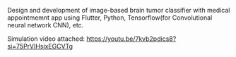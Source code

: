 Design and development of image-based brain tumor classifier with medical appointmemnt app using Flutter, Python, Tensorflow(for Convolutional neural network  CNN), etc.

Simulation video attached: https://youtu.be/7kvb2pdics8?si=75PrVIHsjxEGCVTg
